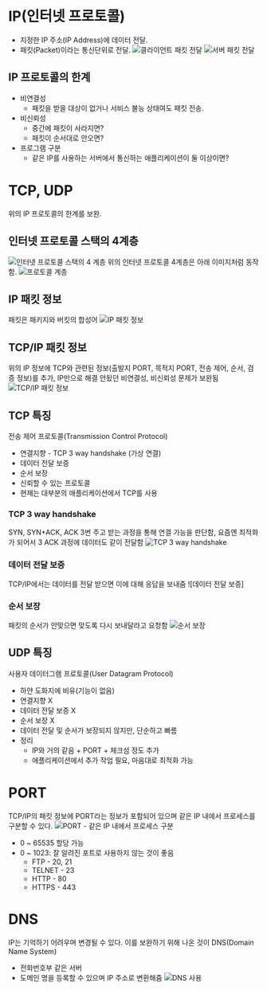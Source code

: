 # IP(인터넷 프로토콜)

- 지정한 IP 주소(IP Address)에 데이터 전달.
- 패킷(Packet)이라는 통신단위로 전달.
  ![클라이언트 패킷 전달](../static/image/69E4B7B6309C475C0119CDC4BF00EB5A1A1EE8C0D9F1F6985002C66654C0AA80.JPG)
  ![서버 패킷 전달](../static/image/E75A3E247B800CE8A8135FA6CC914412189A155484118931F8DD56B1A643D6F2.JPG)

## IP 프로토콜의 한계

- 비연결성
  - 패킷을 받을 대상이 없거나 서비스 불능 상태여도 패킷 전송.
- 비신뢰성
  - 중간에 패킷이 사라지면?
  - 패킷이 순서대로 안오면?
- 프로그램 구분
  - 같은 IP를 사용하는 서버에서 통신하는 애플리케이션이 둘 이상이면?

# TCP, UDP

위의 IP 프로토콜의 한계를 보완.

## 인터넷 프로토콜 스택의 4계층

![인터넷 프로토콜 스택의 4 계층](../static/image/74E87276F6BB3F25021236A4199E69E204F63BCB310B35ED08C8B7BFF8F6E8D9.JPG)
위의 인터넷 프로토콜 4계층은 아래 이미지처럼 동작함.
![프로토콜 계층](../static/image/53BD13000E37878593F6C147320706E19A5D22A39CA198F32D98CB666DB24B09.JPG)

## IP 패킷 정보

패킷은 패키지와 버킷의 합성어
![IP 패킷 정보](../static/image/799BB33EBA9A6C155B0518F86CCC8FEC1424DCF0EE25646FFC55DF612EC5B750.JPG)

## TCP/IP 패킷 정보

위의 IP 정보에 TCP와 관련된 정보(출발지 PORT, 목적지 PORT, 전송 제어, 순서, 검증 정보)를 추가,
IP만으로 해결 안됬던 비연결성, 비신뢰성 문제가 보완됨
![TCP/IP 패킷 정보](../static/image/34BF99F2A579000BEB72125866E6BA3C2144478AFD7A27917D2CABABC7D22655.JPG)

## TCP 특징

전송 제어 프로토콜(Transmission Control Protocol)

- 연결지향 - TCP 3 way handshake (가상 연결)
- 데이터 전달 보증
- 순서 보장
- 신뢰할 수 있는 프로토콜
- 현재는 대부분의 애플리케이션에서 TCP를 사용

### TCP 3 way handshake

SYN, SYN+ACK, ACK 3번 주고 받는 과정을 통해 연결 가능을 판단함, 요즘엔 최적화가 되어서 3 ACK 과정에 데이터도 같이 전달함
![TCP 3 way handshake](../static/image/2BBCE3244B89C3B0C6597501A14E52F4D47661FCE98A9E3F14E84E082576E3A6.JPG)

### 데이터 전달 보증

TCP/IP에서는 데이터를 전달 받으면 이에 대해 응답을 보내줌
![데이터 전달 보증]

### 순서 보장

패킷의 순서가 안맞으면 맞도록 다시 보내달라고 요청함
![순서 보장](../static/image/576BDAA06D80C214A7585704A6AC19E34297CF0DC4E6C2E10A1E6D654466902D.JPG)

## UDP 특징

사용자 데이터그램 프로토콜(User Datagram Protocol)

- 하얀 도화지에 비유(기능이 없음)
- 연결지향 X
- 데이터 전달 보증 X
- 순서 보장 X
- 데이터 전달 및 순서가 보장되지 않지만, 단순하고 빠름
- 정리
  - IP와 거의 같음 + PORT + 체크섬 정도 추가
  - 애플리케이션에서 추가 작업 필요, 마음대로 최적화 가능

# PORT

TCP/IP의 패킷 정보에 PORT라는 정보가 포함되어 있으며 같은 IP 내에서 프로세스를 구분할 수 있다.
![PORT - 같은 IP 내에서 프로세스 구분](../static/image/13E1941DBA53F584041E6FEEC3C9B4A54CE90C99C63A9D4A17869A490C5B630A.JPG)

- 0 ~ 65535 할당 가능
- 0 ~ 1023: 잘 알려진 포트로 사용하지 않는 것이 좋음
  - FTP - 20, 21
  - TELNET - 23
  - HTTP - 80
  - HTTPS - 443

# DNS

IP는 기억하기 어려우며 변경될 수 있다. 이를 보완하기 위해 나온 것이 DNS(Domain Name System)

- 전화번호부 같은 서버
- 도메인 명을 등록할 수 있으며 IP 주소로 변환해줌
  ![DNS 사용](../static/image/F47750879484451E5CA90DA23A17E2F20A4E3DE3C12EB3B73E7A96A0D4B4C310.JPG)
